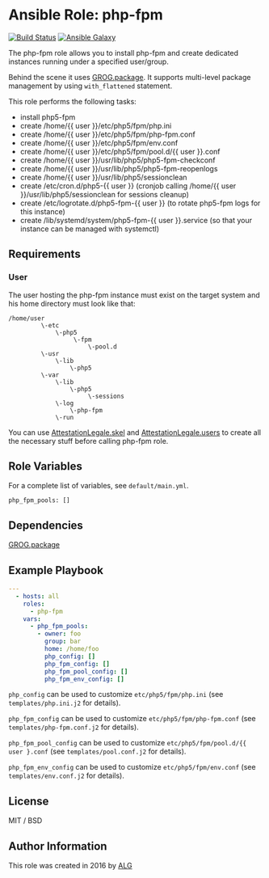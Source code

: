 # Ansible Role: php-fpm

[![Build Status](https://travis-ci.org/AttestationLegale/ansible-role-php-fpm.svg?branch=master)](https://travis-ci.org/AttestationLegale/ansible-role-php-fpm) [![Ansible Galaxy](http://img.shields.io/badge/ansible--galaxy-php--fpm-blue.svg)](https://galaxy.ansible.com/AttestationLegale/php-fpm/)

The php-fpm role allows you to install php-fpm and create dedicated instances  running under a specified user/group.

Behind the scene it uses [GROG.package](https://galaxy.ansible.com/GROG/package/). It supports multi-level package management by using `with_flattened` statement.

This role performs the following tasks:

  - install php5-fpm
  - create /home/{{ user }}/etc/php5/fpm/php.ini
  - create /home/{{ user }}/etc/php5/fpm/php-fpm.conf
  - create /home/{{ user }}/etc/php5/fpm/env.conf
  - create /home/{{ user }}/etc/php5/fpm/pool.d/{{ user }}.conf
  - create /home/{{ user }}/usr/lib/php5/php5-fpm-checkconf
  - create /home/{{ user }}/usr/lib/php5/php5-fpm-reopenlogs
  - create /home/{{ user }}/usr/lib/php5/sessionclean
  - create /etc/cron.d/php5-{{ user }} (cronjob calling /home/{{ user }}/usr/lib/php5/sessionclean for sessions cleanup)
  - create /etc/logrotate.d/php5-fpm-{{ user }} (to rotate php5-fpm logs for this instance)
  - create /lib/systemd/system/php5-fpm-{{ user }}.service (so that your instance can be managed with systemctl)


## Requirements

### User

The user hosting the php-fpm instance must exist on the target system and his home directory must look like that:

```
/home/user
         \-etc
             \-php5
                  \-fpm
                      \-pool.d
         \-usr
             \-lib
                 \-php5
         \-var
             \-lib
                 \-php5
                      \-sessions
             \-log
                 \-php-fpm
             \-run
```

You can use [AttestationLegale.skel](https://galaxy.ansible.com/AttestationLegale/skel/) and [AttestationLegale.users](https://galaxy.ansible.com/AttestationLegale/users/) to create all the necessary stuff before calling php-fpm role.

## Role Variables

For a complete list of variables, see `default/main.yml`.

    php_fpm_pools: []

## Dependencies

[GROG.package](https://galaxy.ansible.com/GROG/package/)

## Example Playbook

```yaml
---
  - hosts: all
    roles:
      - php-fpm
    vars:
      - php_fpm_pools:
        - owner: foo
          group: bar
          home: /home/foo
          php_config: []
          php_fpm_config: []
          php_fpm_pool_config: []
          php_fpm_env_config: []
```

`php_config` can be used to customize `etc/php5/fpm/php.ini` (see `templates/php.ini.j2` for details).

`php_fpm_config` can be used to customize `etc/php5/fpm/php-fpm.conf` (see `templates/php-fpm.conf.j2` for details).

`php_fpm_pool_config` can be used to customize `etc/php5/fpm/pool.d/{{ user }.conf` (see `templates/pool.conf.j2` for details).

`php_fpm_env_config` can be used to customize `etc/php5/fpm/env.conf` (see `templates/env.conf.j2` for details).

## License

MIT / BSD

## Author Information

This role was created in 2016 by [ALG](https://www.attestationlegale.fr)
